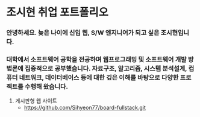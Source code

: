 # 조시현 취업 포트폴리오

### 안녕하세요. 늦은 나이에 신입 웹, S/W 엔지니어가 되고 싶은 조시현입니다.

### 대학에서 소프트웨어 공학을 전공하며 웹프로그래밍 및 소프트웨어 개발 방법론에 집중적으로 공부했습니다. 자료구조, 알고리즘, 시스템 분석설계, 컴퓨터 네트워크, 데이터베이스 등에 대한 깊은 이해를 바탕으로 다양한 프로젝트를 수행해 왔습니다.


1. 게시판형 웹 사이트
   * https://github.com/Sihyeon77/board-fullstack.git
  
   
